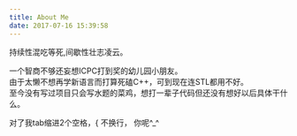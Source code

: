 ```yaml
---
title: About Me
date: 2017-07-16 15:39:58
---
```

持续性混吃等死,间歇性壮志凌云。

一个智商不够还妄想ICPC打到奖的幼儿园小朋友。  
由于太懒不想再学新语言而打算死磕C++，可到现在连STL都用不好。  
至今没有写过项目只会写水题的菜鸡，想打一辈子代码但还没有想好以后具体干什么。

对了我tab缩进2个空格，{ 不换行， 你呢^_^
